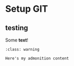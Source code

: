 # Setup GIT 
## testing
Some **text**!
```{admonition} Here's my title
:class: warning

Here's my admonition content
```